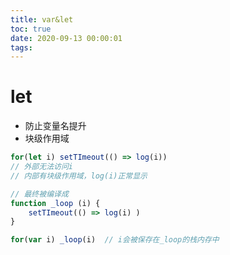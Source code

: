 ```yaml
---
title: var&let
toc: true
date: 2020-09-13 00:00:01
tags:
---
```



# let
* 防止变量名提升
* 块级作用域


```javascript
for(let i) setTImeout(() => log(i))
// 外部无法访问i
// 内部有块级作用域，log(i)正常显示

// 最终被编译成
function _loop (i) {
	setTImeout(() => log(i) )
}

for(var i) _loop(i)  // i会被保存在_loop的栈内存中

```
